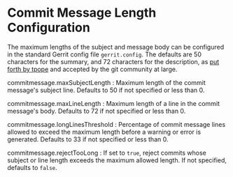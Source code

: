 Commit Message Length Configuration
===================================

The maximum lengths of the subject and message body can be
configured in the standard Gerrit config file `gerrit.config`.
The defaults are 50 characters for the summary, and 72 characters
for the description, as [put forth by tpope](https://www.tpope.net/node/106)
and accepted by the git community at large.

commitmessage.maxSubjectLength
:	Maximum length of the commit message's subject line.  Defaults
	to 50 if not specified or less than 0.

commitmessage.maxLineLength
:	Maximum length of a line in the commit message's body.  Defaults
	to 72 if not specified or less than 0.

commitmessage.longLinesThreshold
:	Percentage of commit message lines allowed to exceed the
	maximum length before a warning or error is generated.  Defaults
	to 33 if not specified or less than 0.

commitmessage.rejectTooLong
:	If set to `true`, reject commits whose subject or line
	length exceeds the maximum allowed length.  If not
	specified, defaults to `false`.
